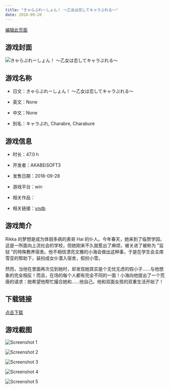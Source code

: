 ```yaml
---
title: "きゃらぶれーしょん！ ～乙女は恋してキャラぶれる～"
date: 2018-09-28
---
```

[编辑此页面](https://github.com/ACG-3/ADV3-source/blob/main/source/_posts/%E3%81%8D%E3%82%83%E3%82%89%E3%81%B6%E3%82%8C%E3%83%BC%E3%81%97%E3%82%87%E3%82%93%EF%BC%81%20%EF%BD%9E%E4%B9%99%E5%A5%B3%E3%81%AF%E6%81%8B%E3%81%97%E3%81%A6%E3%82%AD%E3%83%A3%E3%83%A9%E3%81%B6%E3%82%8C%E3%82%8B%EF%BD%9E.md)

## 游戏封面

![きゃらぶれーしょん！ ～乙女は恋してキャラぶれる～](https%3A//pan.timero.xyz/onedrive/img_lib_001/%E3%81%8D%E3%82%83%E3%82%89%E3%81%B6%E3%82%8C%E3%83%BC%E3%81%97%E3%82%87%E3%82%93%EF%BC%81%20%EF%BD%9E%E4%B9%99%E5%A5%B3%E3%81%AF%E6%81%8B%E3%81%97%E3%81%A6%E3%82%AD%E3%83%A3%E3%83%A9%E3%81%B6%E3%82%8C%E3%82%8B%EF%BD%9E_cover.avif)


## 游戏名称

- 日文：きゃらぶれーしょん！ ～乙女は恋してキャラぶれる～
- 英文：None
- 中文：None

- 别名：キャラぶれ, Charabre, Charabure


## 游戏信息

- 时长：47.0 h
- 开发者：AKABEiSOFT3
- 发售日期：2018-09-28
- 游戏平台：win
- 相关作品：

- 相关链接：[vndb](https://vndb.org/v23242)


## 游戏简介

Rikka 的梦想是成为体弱多病的表哥 Hai 的仆人。今年春天，她来到了临贺学园，这是一所面向上流社会的学校，但她刚来不久就惹出了麻烦，被关进了被称为 "监狱 "的特殊教养宿舍。他不相信漂亮文雅的小海会做出这种事，于是在学生会主席雪亚的帮助下，装扮成女仆潜入宿舍，假扮小雪。

然而，当他在里面再次见到她时，却发现她其实是个无忧无虑的假小子......与他想象的完全相反！而且，在场的每个人都有完全不同的一面！小海向他提出了一个荒唐的请求：她希望他帮忙撮合她和......他自己。他和双面女孩的双重生活开始了！




## 下载链接

[点击下载](https://pan.timero.xyz/onedrive/adv_lib_001/%E3%81%8D%E3%82%83%E3%82%89%E3%81%B6%E3%82%8C%E3%83%BC%E3%81%97%E3%82%87%E3%82%93%EF%BC%81%20%EF%BD%9E%E4%B9%99%E5%A5%B3%E3%81%AF%E6%81%8B%E3%81%97%E3%81%A6%E3%82%AD%E3%83%A3%E3%83%A9%E3%81%B6%E3%82%8C%E3%82%8B%EF%BD%9E)


## 游戏截图


![Screenshot 1](https%3A//pan.timero.xyz/onedrive/img_lib_001/%E3%81%8D%E3%82%83%E3%82%89%E3%81%B6%E3%82%8C%E3%83%BC%E3%81%97%E3%82%87%E3%82%93%EF%BC%81%20%EF%BD%9E%E4%B9%99%E5%A5%B3%E3%81%AF%E6%81%8B%E3%81%97%E3%81%A6%E3%82%AD%E3%83%A3%E3%83%A9%E3%81%B6%E3%82%8C%E3%82%8B%EF%BD%9E_Screenshot_1.avif)

![Screenshot 2](https%3A//pan.timero.xyz/onedrive/img_lib_001/%E3%81%8D%E3%82%83%E3%82%89%E3%81%B6%E3%82%8C%E3%83%BC%E3%81%97%E3%82%87%E3%82%93%EF%BC%81%20%EF%BD%9E%E4%B9%99%E5%A5%B3%E3%81%AF%E6%81%8B%E3%81%97%E3%81%A6%E3%82%AD%E3%83%A3%E3%83%A9%E3%81%B6%E3%82%8C%E3%82%8B%EF%BD%9E_Screenshot_2.avif)

![Screenshot 3](https%3A//pan.timero.xyz/onedrive/img_lib_001/%E3%81%8D%E3%82%83%E3%82%89%E3%81%B6%E3%82%8C%E3%83%BC%E3%81%97%E3%82%87%E3%82%93%EF%BC%81%20%EF%BD%9E%E4%B9%99%E5%A5%B3%E3%81%AF%E6%81%8B%E3%81%97%E3%81%A6%E3%82%AD%E3%83%A3%E3%83%A9%E3%81%B6%E3%82%8C%E3%82%8B%EF%BD%9E_Screenshot_3.avif)

![Screenshot 4](https%3A//pan.timero.xyz/onedrive/img_lib_001/%E3%81%8D%E3%82%83%E3%82%89%E3%81%B6%E3%82%8C%E3%83%BC%E3%81%97%E3%82%87%E3%82%93%EF%BC%81%20%EF%BD%9E%E4%B9%99%E5%A5%B3%E3%81%AF%E6%81%8B%E3%81%97%E3%81%A6%E3%82%AD%E3%83%A3%E3%83%A9%E3%81%B6%E3%82%8C%E3%82%8B%EF%BD%9E_Screenshot_4.avif)

![Screenshot 5](https%3A//pan.timero.xyz/onedrive/img_lib_001/%E3%81%8D%E3%82%83%E3%82%89%E3%81%B6%E3%82%8C%E3%83%BC%E3%81%97%E3%82%87%E3%82%93%EF%BC%81%20%EF%BD%9E%E4%B9%99%E5%A5%B3%E3%81%AF%E6%81%8B%E3%81%97%E3%81%A6%E3%82%AD%E3%83%A3%E3%83%A9%E3%81%B6%E3%82%8C%E3%82%8B%EF%BD%9E_Screenshot_5.avif)

